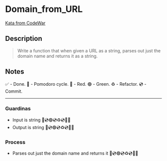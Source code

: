 # Domain_from_URL

[Kata from CodeWar](https://www.codewars.com/kata/514a024011ea4fb54200004b/train/python)

## Description

> Write a function that when given a URL as a string, parses out just the domain name and returns it as a string.

## Notes

 ✅ - Done.
 🍅 - Pomodoro cycle.
 🔴 - Red.
 🟢 - Green.
 ♻️ - Refactor.
 💿 - Commit.

---

### Guardinas

- Input is string 🔴💿🟢💿♻️💿🍅✅
- Output is string 🔴💿🟢💿♻️💿🍅✅

### Process

- Parses out just the domain name and returns it 🔴💿🟢💿♻️💿🍅✅
